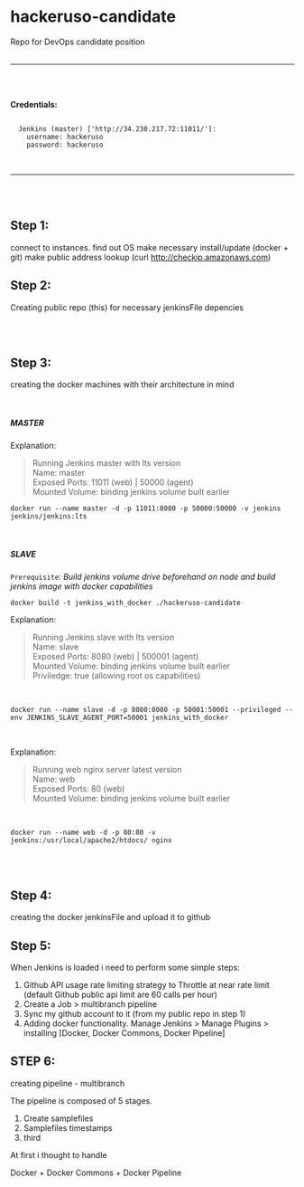 # hackeruso-candidate
Repo for DevOps candidate position
<br/><br/>

----------
<br/><br/>

**Credentials:**
```

  Jenkins (master) ['http://34.230.217.72:11011/']:
    username: hackeruso
    password: hackeruso

```
<br/>

----------
<br/><br/>

## Step 1:

connect to instances.
find out OS
make necessary install/update (docker + git)
make public address lookup (curl http://checkip.amazonaws.com)

## Step 2:

Creating public repo (this) for necessary jenkinsFile depencies

<br/><br/>

## Step 3:

creating the docker machines with their architecture in mind

<br />

#####  *MASTER*

Explanation:<br />
> Running Jenkins master with lts version<br />
  Name: master<br />
  Exposed Ports: 11011 (web) | 50000 (agent)<br />
  Mounted Volume: binding jenkins volume built earlier<br />

```
docker run --name master -d -p 11011:8080 -p 50000:50000 -v jenkins jenkins/jenkins:lts
```

<br />

##### *SLAVE*


`Prerequisite`:
*Build jenkins volume drive beforehand on node and build jenkins image with docker capabilities* <br />
```
docker build -t jenkins_with_docker ./hackeruso-candidate
```


Explanation:<br />
> Running Jenkins slave with lts version<br />
  Name: slave<br />
  Exposed Ports: 8080 (web) | 500001 (agent)<br />
  Mounted Volume: binding jenkins volume built earlier<br />
  Priviledge: true (allowing root os capabilities)<br />

<br />

```
docker run --name slave -d -p 8080:8080 -p 50001:50001 --privileged --env JENKINS_SLAVE_AGENT_PORT=50001 jenkins_with_docker
```

<!-- jenkins/jenkins:lts -->
<!-- -v /var/run/docker.sock:/var/run/docker.sock -->

<br />

Explanation:<br />
> Running web nginx server latest version<br />
  Name: web<br />
  Exposed Ports: 80 (web)<br />
  Mounted Volume: binding jenkins volume built earlier<br />

<br />

```
docker run --name web -d -p 80:80 -v jenkins:/usr/local/apache2/htdocs/ nginx
```

<br/><br/>

## Step 4:

creating the docker jenkinsFile and upload it to github

## Step 5:

When Jenkins is loaded i need to perform some simple steps:
1. Github API usage rate limiting strategy to Throttle at near rate limit (default Github public api limit are 60 calls per hour)
2. Create a Job > multibranch pipeline
3. Sync my github account to it (from my public repo in step 1)
4. Adding docker functionality. Manage Jenkins > Manage Plugins > installing [Docker, Docker Commons, Docker Pipeline]

## STEP 6:

creating pipeline  - multibranch

The pipeline is composed of 5 stages.
1. Create samplefiles
2. Samplefiles timestamps
3. third

At first i thought to handle 



Docker + Docker Commons + Docker Pipeline